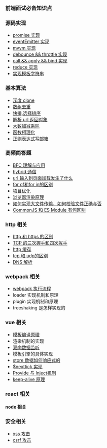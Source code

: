 ### 前端面试必备知识点
### 源码实现
* [promise 实现](https://juejin.cn/post/6844903665686282253)
* [eventEmitter 实现](https://www.cnblogs.com/Mcrown/p/14435144.html)
* [mvvm 实现](https://juejin.cn/post/6844903903822086151)
* [debounce && throttle 实现](https://www.cnblogs.com/Mcrown/p/14435234.html)
* [call && apply && bind 实现](https://www.cnblogs.com/Mcrown/p/14435224.html)
* [reduce 实现](https://juejin.cn/post/6900447811330899981)
* [实现模板字符串](https://www.cnblogs.com/Mcrown/p/14442915.html)

### 基本算法
* [深度 clone](https://www.cnblogs.com/Mcrown/p/14435201.html)
* [数组去重](https://www.cnblogs.com/Mcrown/p/14435191.html)
* [快排,选择排序](https://www.cnblogs.com/Mcrown/p/14435545.html)
* [解析 url 返回对象](https://www.cnblogs.com/Mcrown/p/14435846.html)
* [大数加减乘除](https://www.jianshu.com/p/c373943f0e9e)
* [函数柯理化](https://www.cnblogs.com/Mcrown/p/14442038.html)
* [正则表达式写邮箱](https://www.jianshu.com/p/7f41b1c6c8ba)

### 高频简答题
* [BFC 理解与应用](https://juejin.cn/post/6898278714312753159)
* [hybrid 通信](https://juejin.cn/post/6844903640520474637)
* [url 输入到页面加载发生了什么](https://segmentfault.com/a/1190000006879700)
* [for of和for in的区别](https://segmentfault.com/q/1010000006658882)
* [项目优化](https://www.cnblogs.com/Mcrown/p/14451863.html)
* [浏览器渲染原理](https://segmentfault.com/a/1190000012960187)
* [如何实现大文件传输，如何校验文件正确与否](https://juejin.cn/post/6844903860327186445)
* [CommonJS 和 ES Module 有何区别](https://juejin.cn/post/6844904080955932680)

### http 相关
* [http 和 https 的区别](https://juejin.cn/post/6904227431939342344)
* [TCP 的三次握手和四次挥手](https://juejin.cn/post/6844903950181744653)
* [http 缓存](https://juejin.cn/post/6844903517702848526)
* [tcp 和 udp的区别](https://juejin.cn/post/6844903800336023560)
* [DNS 解析](https://juejin.cn/post/6844903752890056711)
### webpack 相关
* [webpack 执行流程](https://www.manster.me/?p=872)
* loader 实现机制和原理
* plugin 实现机制和原理
* treeshaking 是怎样实现的

### vue 相关
* [模板编译原理](https://juejin.cn/post/6844903576343412743)
* 渲染机制的实现
* [双向数据监听](https://juejin.cn/post/6844903903822086151)
* 模板引擎的具体实现
* [store 数据如何响应式的](https://juejin.cn/post/6873016756399505422)
* [$nexttick 实现](https://juejin.im/post/6844903906967814151)
* [Provide 与 Inject机制](https://juejin.cn/entry/6844903890484199437)
* [keep-alive 原理](https://juejin.cn/post/6844903837770203144)
### react 相关
#### node 相关
### 安全相关
* [xss 攻击](https://segmentfault.com/a/1190000013440764)
* [csrf 攻击](https://segmentfault.com/a/1190000013440532)